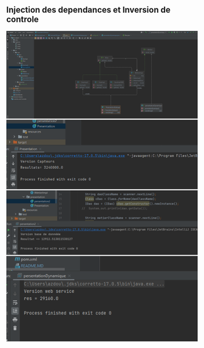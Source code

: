 <h2>Injection des dependances et Inversion de controle </h2>
<img src = "Captures/1.png">
<img src = "Captures/2.png">
<img src = "Captures/3.png">
<img src = "Captures/4.png">
